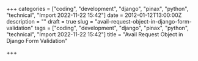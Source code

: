 +++
categories = ["coding", "development", "django", "pinax", "python", "technical", "Import 2022-11-22 15:42"]
date = 2012-01-12T13:00:00Z
description = ""
draft = true
slug = "avail-request-object-in-django-form-validation"
tags = ["coding", "development", "django", "pinax", "python", "technical", "Import 2022-11-22 15:42"]
title = "Avail Request Object in Django Form Validation"

+++




